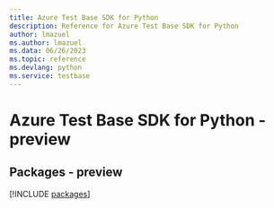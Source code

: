 ```yaml
---
title: Azure Test Base SDK for Python
description: Reference for Azure Test Base SDK for Python
author: lmazuel
ms.author: lmazuel
ms.data: 06/26/2023
ms.topic: reference
ms.devlang: python
ms.service: testbase
---
```

# Azure Test Base SDK for Python - preview
## Packages - preview
[!INCLUDE [packages](test-base-index.md)]